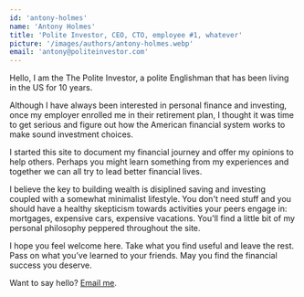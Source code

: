 ```yaml
---
id: 'antony-holmes'
name: 'Antony Holmes'
title: 'Polite Investor, CEO, CTO, employee #1, whatever'
picture: '/images/authors/antony-holmes.webp'
email: 'antony@politeinvestor.com'
---
```


Hello, I am the The Polite Investor, a polite Englishman that has been
living in the US for 10 years.

Although I have always been interested
in personal finance and investing, once my employer enrolled me in
their retirement plan, I thought it was time to
get serious and figure out how the American financial system works to
make sound investment choices. 

I started this site to document my financial
journey and offer my opinions to help others. Perhaps you might learn something from
my experiences and together we can all try to lead better financial
lives.

I believe the key to building wealth is disiplined saving
and investing coupled with a somewhat minimalist lifestyle. You don't
need stuff and you should have a healthy skepticism towards activities
your peers engage in: mortgages, expensive cars, expensive vacations.
You'll find a little bit of my personal philosophy peppered throughout
the site.



I hope you feel welcome here. Take what you find useful and leave the
rest. Pass on what you’ve learned to your friends. May you find the
financial success you deserve.

Want to say hello?  [Email me](mailto:hello@politeinvestor.com).
